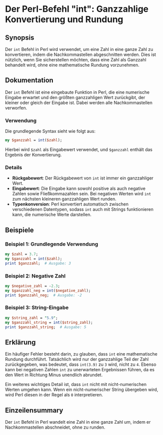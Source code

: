 <!--
Meta Description: # Der Perl-Befehl "int": Ganzzahlige Konvertierung und Rundung ## Synopsis Der `int` Befehl in Perl wird verwendet, um eine Zahl in eine ganze Zahl zu...
Meta Keywords: int, der, zahl, perl, eine
-->

# Der Perl-Befehl "int": Ganzzahlige Konvertierung und Rundung

## Synopsis
Der `int` Befehl in Perl wird verwendet, um eine Zahl in eine ganze Zahl zu konvertieren, indem die Nachkommastellen abgeschnitten werden. Dies ist nützlich, wenn Sie sicherstellen möchten, dass eine Zahl als Ganzzahl behandelt wird, ohne eine mathematische Rundung vorzunehmen.

## Dokumentation
Der `int` Befehl ist eine eingebaute Funktion in Perl, die eine numerische Eingabe erwartet und den größten ganzzahligen Wert zurückgibt, der kleiner oder gleich der Eingabe ist. Dabei werden alle Nachkommastellen verworfen.

### Verwendung
Die grundlegende Syntax sieht wie folgt aus:

```perl
my $ganzzahl = int($zahl);
```

Hierbei wird `$zahl` als Eingabewert verwendet, und `$ganzzahl` enthält das Ergebnis der Konvertierung.

### Details
- **Rückgabewert**: Der Rückgabewert von `int` ist immer ein ganzzahliger Wert.
- **Eingabewert**: Die Eingabe kann sowohl positive als auch negative Zahlen sowie Fließkommazahlen sein. Bei negativen Werten wird `int` zum nächsten kleineren ganzzahligen Wert runden.
- **Typenkonversion**: Perl konvertiert automatisch zwischen verschiedenen Datentypen, sodass `int` auch mit Strings funktionieren kann, die numerische Werte darstellen.

## Beispiele
### Beispiel 1: Grundlegende Verwendung
```perl
my $zahl = 3.7;
my $ganzzahl = int($zahl);
print $ganzzahl;  # Ausgabe: 3
```

### Beispiel 2: Negative Zahl
```perl
my $negative_zahl = -2.3;
my $ganzzahl_neg = int($negative_zahl);
print $ganzzahl_neg;  # Ausgabe: -2
```

### Beispiel 3: String-Eingabe
```perl
my $string_zahl = "5.9";
my $ganzzahl_string = int($string_zahl);
print $ganzzahl_string;  # Ausgabe: 5
```

## Erklärung
Ein häufiger Fehler besteht darin, zu glauben, dass `int` eine mathematische Rundung durchführt. Tatsächlich wird nur der ganzzahlige Teil der Zahl zurückgegeben, was bedeutet, dass `int(3.9)` zu `3` wird, nicht zu `4`. Ebenso kann bei negativen Zahlen `int` zu unerwarteten Ergebnissen führen, da es den Wert in Richtung Minus unendlich abrundet.

Ein weiteres wichtiges Detail ist, dass `int` nicht mit nicht-numerischen Werten umgehen kann. Wenn ein nicht-numerischer String übergeben wird, wird Perl diesen in der Regel als `0` interpretieren.

## Einzeilensummary
Der `int` Befehl in Perl wandelt eine Zahl in eine ganze Zahl um, indem er Nachkommastellen abschneidet, ohne zu runden.